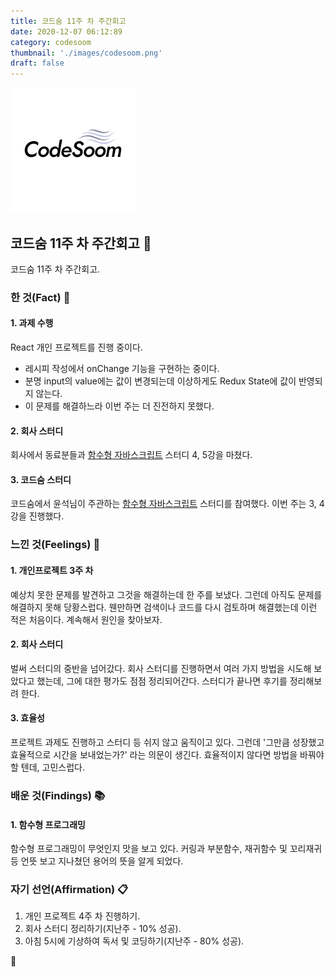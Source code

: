 ```yaml
---
title: 코드숨 11주 차 주간회고
date: 2020-12-07 06:12:89
category: codesoom
thumbnail: './images/codesoom.png'
draft: false
---
```


![](./images/codesoom.png)

## 코드숨 11주 차 주간회고 🚀

코드숨 11주 차 주간회고.

### 한 것(Fact) 🔧

#### 1. 과제 수행

React 개인 프로젝트를 진행 중이다.

- 레시피 작성에서 onChange 기능을 구현하는 중이다.
- 분명 input의 value에는 값이 변경되는데 이상하게도 Redux State에 값이 반영되지 않는다.
- 이 문제를 해결하느라 이번 주는 더 진전하지 못했다.

#### 2. 회사 스터디

회사에서 동료분들과 [함수형 자바스크립트](http://www.yes24.com/Product/Goods/58181696?OzSrank=17) 스터디 4, 5강을 마쳤다.

#### 3. 코드숨 스터디

코드숨에서 윤석님이 주관하는 [함수형 자바스크립트](http://www.yes24.com/Product/Goods/58181696?OzSrank=17) 스터디를 참여했다.
이번 주는 3, 4강을 진행했다.

### 느낀 것(Feelings) 🙏

#### 1. 개인프로젝트 3주 차

예상치 못한 문제를 발견하고 그것을 해결하는데 한 주를 보냈다.
그런데 아직도 문제를 해결하지 못해 당황스럽다.
웬만하면 검색이나 코드를 다시 검토하며 해결했는데 이런 적은 처음이다.
계속해서 원인을 찾아보자.

#### 2. 회사 스터디

벌써 스터디의 중반을 넘어갔다.
회사 스터디를 진행하면서 여러 가지 방법을 시도해 보았다고 했는데, 그에 대한 평가도 점점 정리되어간다.
스터디가 끝나면 후기를 정리해보려 한다.

#### 3. 효율성

프로젝트 과제도 진행하고 스터디 등 쉬지 않고 움직이고 있다.
그런데 '그만큼 성장했고 효율적으로 시간을 보내었는가?' 라는 의문이 생긴다.
효율적이지 않다면 방법을 바꿔야 할 텐데, 고민스럽다.

### 배운 것(Findings) 📚

#### 1. 함수형 프로그래밍

함수형 프로그래밍이 무엇인지 맛을 보고 있다.
커링과 부분함수, 재귀함수 및 꼬리재귀 등 언뜻 보고 지나쳤던 용어의 뜻을 알게 되었다.

### 자기 선언(Affirmation) 📋

1. 개인 프로젝트 4주 차 진행하기.
2. 회사 스터디 정리하기(지난주 - 10% 성공).
3. 아침 5시에 기상하여 독서 및 코딩하기(지난주 - 80% 성공).

👋
